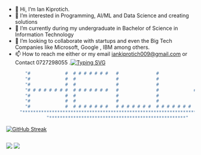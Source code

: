 - 👋 Hi, I’m Ian Kiprotich.
- 👀 I’m interested in Programming, AI/ML and Data Science  and creating solutions
- 🌱 I’m currently during my undergraduate in Bachelor of Science in Information Technology
- 💞️ I’m looking to collaborate with startups and even the Big Tech Companies like Microsoft, Google , IBM among others.
- 📫 How to reach me either or my email iankiprotich009@gmail.com or Contact 0727298055
.[![Typing SVG](https://readme-typing-svg.demolab.com?font=Fira+Code&duration=5003&pause=1000&color=0EF732&vCenter=true&random=false&width=435&lines=My+name+is+Ian+Kiprotich;Am+a+Student;Always+learning%2C+unlearning+and+relearning;Aspiring+Web+Developer)](https://git.io/typing-svg)
<!---
Ian-Kiprotich/Ian-Kiprotich is a ✨ special ✨ repository because its `README.md` (this file) appears on your GitHub profile.
You can click the Preview link to take a look at your changes.
--->
```bash
       "#             #  # # # # # # #   #              #                   #          "
       "#             #  #               #              #                 #   #        "
       "#             #  #               #              #               #       #      "
       "# # # # # # # #  # # # # # # #   #              #             #           #    "
       "#             #  #               #              #               #       #      "
       "#             #  #               #              #                 #   #        "
       "#             #  # # # # # # #   # # # # # # #  # # # # # # #       #          "
     "******************************************************************************"
               "***************************************************"
```
  [![GitHub Streak](https://streak-stats.demolab.com/?user=Ian-Kiprotich)](https://git.io/streak-stats)                  
```
```
![](https://raw.?user=Ian-Kiprotich/Ian-Kiprotich/github-stats/master/generated/overview.svg#gh-dark-mode-only)
![](https://raw.?user=Ian-Kiprotich/Ian-Kiprotich/github-stats/master/generated/overview.svg#gh-light-mode-only)
```
